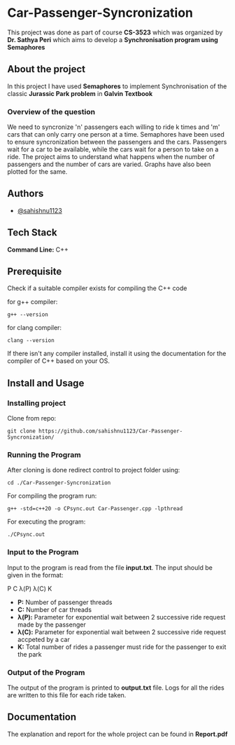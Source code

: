 # Car-Passenger-Syncronization

This project was done as part of course **CS-3523** which was organized by **Dr. Sathya Peri** which aims to develop a **Synchronisation program using Semaphores**

## About the project

In this project I have used **Semaphores** to implement Synchronisation of the classic **Jurassic Park problem** in **Galvin Textbook** 

### Overview of the question

We need to syncronize 'n' passengers each willing to ride k times and 'm' cars that can only carry one person at a time. Semaphores have been used to ensure syncronization between the passengers and the cars. Passengers wait for a car to be available, while the cars wait for a person to take on a ride. The project aims to understand what happens when the number of passengers and the number of cars are varied. Graphs have also been plotted for the same.


## Authors

- [@sahishnu1123](https://www.github.com/sahishnu1123)


## Tech Stack

**Command Line:** C++
## Prerequisite

Check if a suitable compiler exists for compiling the C++ code

for g++ compiler:

    g++ --version

for clang compiler:

    clang --version

If there isn't any compiler installed, install it using the documentation for the compiler of C++ based on your OS.

## Install and Usage

### Installing project

Clone from repo:

    git clone https://github.com/sahishnu1123/Car-Passenger-Syncronization/

### Running the Program

After cloning is done redirect control to project folder using:

    cd ./Car-Passenger-Syncronization

For compiling the program run:

    g++ -std=c++20 -o CPsync.out Car-Passenger.cpp -lpthread

For executing the program:

    ./CPsync.out	
    
### Input to the Program

Input to the program is read from the file **input.txt**. The input should be given in the format:

P C &lambda;(P) &lambda;(C) K

- **P:** Number of passenger threads
- **C:** Number of car threads
- **&lambda;(P):** Parameter for exponential wait between 2 successive ride request made by the passenger
- **&lambda;(C):** Parameter for exponential wait between 2 successive ride request accpeted by a car
- **K:** Total number of rides a passenger must ride for the passenger to exit the park

### Output of the Program 

The output of the program is printed to **output.txt** file. Logs for all the rides are written to this file for each ride taken.



## Documentation

The explanation and report for the whole project can be found in **Report.pdf**
